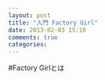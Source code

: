 ```yaml
---
layout: post
title: "入門 Factory Girl"
date: 2013-02-03 15:10
comments: true
categories: 
---
```


#Factory Girlとは


